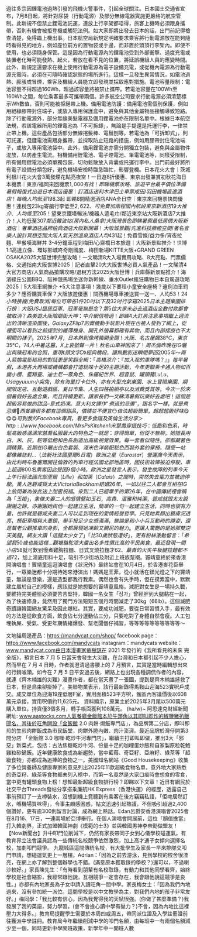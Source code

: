 過往多宗因鋰電池過熱引發的飛機火警事件，引起全球關注。日本國土交通省宣布，7月8日起，將針對尿袋（行動電源）及部分無線電器實施更嚴格的航空管制。此新規不但禁止鋰電池託運，連放上行李架都唔得，旅客上機時必須跟身攜帶，否則有機會被拒登機或觸犯法例。如大家即將出發去日本的話，出門前記得檢查清楚，免得臨上機出事。日本航空局新規定明確要求乘客將行動電源放在能夠隨時看得見的地方，例如座位前方的置物袋或手邊，而非置於頭頂行李架內。即使不使用，也必須隨身保管。這是因為行動電源內的鋰電池受到外部衝撃、過度充電或裝置老化時可能發熱、起火，若放在看不見的位置，將延誤機組人員的應變時間。此外，新規定還要求在機上使用行動電源為電子設備充電，或從機內電源為行動電源充電時，必須在可隨時確認狀態的場所進行。這樣一旦發生異常情況，如電池過熱、膨脹或冒煙，乘客及機組人員能立即發現並採取應對措施。電池容量限制：電池容量不得超過160Wh，超過該容量將被禁止攜帶。若電池容量在100Wh至160Wh之間，每位乘客最多可攜帶兩個。許多航空公司要求行動電源必須清楚標示Wh數值，否則可能被拒絕帶上機。備用電池防護：備用電池需個別保護，例如用絕緣膠帶封住端子，或放入專用保護盒中，避免與其他金屬物品接觸導致短路。除了行動電源外，部分無線美髮電器及備用鋰電池亦在限制名單中。根據日本航空法規，若該電器所用的鋰電池為「不可拆卸」，無論是手提還是托運行李，一律禁止帶上機。這些產品包括部分無線捲髮棒、電鬚刨等。若電池為「可拆卸式」，則可託運，但鋰電池需跟身攜帶，並採取防止短路的措施，例如用膠帶封住電池端子，或放入專用電池袋中。此外，備用鋰電池亦需分開獨立包裝，避免與金屬物件混放，以防產生電流。相機備用鋰電池、電子煙電池、筆電電池等，同樣受限制，所有備用鋰電池必須單獨包裝，切勿鬆散放入背囊或托運行李中。出門前最好將所有電子設備分類包好，避免機場安檢時臨急臨忙，影響登機。日本花火大會｜茨城利根川花火大會3萬發煙花點亮夜空！一日遊8折優惠、東京出發兼賞初秋花海日本機票｜東京/福岡來回機票$1,000有找！即睇機票攻略、旅遊平台最平價位 準備暑假報復式出遊日本酒店優惠｜訂酒店送利木津巴士車票 成田/羽田機場直達酒店！每晚人均低至$198.3起 即睇8間精選酒店ANA全日空｜東京來回機票快閃優惠！連稅包23kg寄艙行李低至$2,622、可免費加兩程國內航段東京新酒店19大推介、人均低至$205！望東京鐵塔暢泳/機器人遞毛巾/鄰近東京站大阪新酒店7大推介！人均低至$307 鄰近難波站/房內私人桑拿/大阪灣景色 即睇暑假最低房價大阪新酒店｜奢華酒店品牌柏典酒店大阪新開幕！大阪城景觀/先進科技療癒空間/著名音樂人設計冥想空間大阪人氣天然溫泉酒店人均$431起！免費雪條/益力多/宵夜拉麵、早餐嘆海鮮丼 3-4分鐘車程到梅田/心齋橋日本旅遊｜大阪新景點推介！世博1:1高達立像、環球影城咚奇剛國度、梅田新場KITTE大阪+GRAND GREEN OSAKA2025大阪世博完整攻略！一文睇清8大入場實用攻略、8大亮點、門票價格、交通指南大阪世博2025｜記者直擊20大大阪世博必買人氣產品！一文睇清4大官方商店/人氣商品搶購攻略/退稅方法2025大阪世博｜兵庫縣新景點推介！海濱綠丘公園BBQ、阪神競馬場坐迷你新幹線、垂水Outlet瘋狂購物日本自駕遊攻略2025｜5大租車網推介 +5大注意事項！幾歲以下要租小童安全座椅？違例泊車罰多少？應否購買車保？大阪旅遊優惠｜關西機場專車接送買一送一、人均$53！24小時接機/免費取消/每位可帶各1件20吋以下及32吋行李箱2025日本主題樂園排行榜｜大阪USJ屈居亞軍、冠軍毫無懸念？第5位大家未必去過酒店全數付款都會被取消？森美遊大阪險瞓街 大呻：中介網信唔過！即睇4大訂房注意事項繼上週流出的清晰渲染圖後，Galaxy Z Flip 7 的實機動手玩影片現在也被人發到了網上，從裡面可以看到之前提到的纖薄機身、開孔外螢幕都確有其物，而且內部摺痕也不太明顯的樣子。2025年7月，日本熱到像烤箱開全開！大阪、名古屋飆38°C，東京35°C，74人中暑送醫，X上哀號聲一片！秋名山車神回來了！周杰倫昨晚在IG曬出與陳冠希的合照，重現《頭文字D》經典橋段，讓無數影迷瞬間夢回2005年～兩人惡搞電影結局的對話更是笑翻全網：「高橋涼介：『加入我的車隊嗎？』」每年暑假，本港各大商場或機構都會打造玩味十足的主題活動，今年更聯乘卡通人物如百變小櫻、藍精靈、迪士尼一眾角色、侏羅紀世界、超音鼠、罐頭豬LuLu、Usagyuuun小突兔，除有海量打卡位外，亦有大型充氣樂園、水上冒險樂園、期間限定店、互動遊戲區、夏日市集、人生四格拍照亭以及消費獎賞等，今次一於來個暑假好去處合集，而且持續更新，讓家長們一文睇清暑假玩樂好去處吧！這個是超級容易做的甜品 – 意式奶凍。意大利文譯作”煮過的忌廉''，跟名字一樣，就是煮忌廉🤭 西餐廳很多都有這個甜品，價錢並不便宜😶做法超級簡單，超超超級好味😋😋😋 可到我的Facebook 專頁，看更多食譜及英倫生活分享＞ http://www.facebook.com/MrsPsKitchen1宋慧喬穿搭技巧：低飽和色系，時髦高級感滿滿宋慧喬私服最大的特色之一就是：穿得簡單，但從不無聊。她擅長用白、米、灰，駝等低飽和色系創造出高級視覺效果，每一套看似隨性，卻都藏著色調精算。近期在IG曬出白色套裝、淺米色洋裝配駝色西裝外套的穿搭，隨便一站都像雜誌封...（法新社法國里爾6日電）    歐洲之星（Eurostar）營運商今天表示，由比利時布魯塞爾開往倫敦的列車行經法國北部地區時，因技術故障被迫停駛，車上超過800名乘客因此受困9個小時。歐洲之星發言人表示，發生故障的列車今天上午行經法國北部里爾（Lille）和加萊（Calais）之間時，突然失去電力並被迫停駛。萬人迷碧咸與太太Victoria Beckham結婚26年，一如以往二人都會互相在IG上放閃兼為彼此送上甜蜜祝福。來到二人已經牽手的第26年，在中國傳統裡會稱為「玉婚」，象徵夫妻二人的感情堅如玉石，高貴、溫雅和純潔，碧咸就跟太太說謝謝之餘，亦謝謝她與他一起建立生活，簡單的一句一起建立生活，同時也很有力量，也許就是碧咸夫妻二人可以走到現在的愛情經營哲學。只見她素顏出鏡膚況透亮，搭配草帽與大墨鏡，舉手投足少女感滿滿，無論是和小小兵互動時的蹲姿，還是幫老公顧推車的身影，全都展現她凍齡又親民的魅力。更讓人驚艷的是她那雙逆天美腿，網友大讚「這腿太少女了」「比30歲狀態還好」，更有粉絲激動留言：「希望我50歲也能這樣...觀塘駱駝漆大廈出名多性價比高的平民美食，最近發現一間小店$58就可歎到慢煮雞胸拉麵、日式叉燒拉麵才$62、最貴的火炙牛板腱拉麵都不過$72，加上湯底用料十足，吸引不少街坊及附近上班族幫襯。竇靖童終於來香港開演唱會！竇靖童巡迴演唱會《狀況外》最終站會在10月4日，於香港麥花臣舉行，一眾樂迷都十分期待她來港演出！媽媽是王菲，從小就活在鎂光燈之下的竇靖童，無論是音樂，還是造型都我行我素。偶然也會有失手時，但在摸索當中，默默建立屬於自己的模樣，應該就是她想要的竇靖童風格。減肥對女生是一場持久戰，要維持完美體態必須要苦苦堅持，韓國一名女生「징가」曾經胖到大腿黏在一起，為了快速修身，竟然用了獨門方法短短五個月時間減走了30kg（66lb）。這個減肥奇蹟讓韓國網友驚呆及因此爆紅。其實，要成功減肥，要從日常習慣入手，最有效的方法是從飲食方面，飲食佔七分運動佔三分，只要吃對了身體自然會瘦。人工包埋執屎、受氣、受更年期情緒爆發、幫老闆個仔補習，等等等等等等等等等等～

文地貓周邊產品：https://mandycat.com/shop/
facebook page：https://www.facebook.com/mandycats
instagram：mandycats
website：www.mandycat.com由日本漫畫家竜樹諒在 2021 年發行的《我所看見的未來 完全版》，預言日本 7 月 5 日當天會發生大災難，在台灣和日本都引起不少人擔心，然而早在 7 月 4 日時，作者就澄清過書腰上的 7 月預言，其實是當時編輯想出來的行銷噱頭。如今在 7 月 5 日平安過去後，網路上也出現各種調侃作者的內容，就連《齊木楠雄的災難》漫畫作者，都在當天畫了一張圖，提到是齊木楠雄拯救了日本，但是鳥束卻掛掉了。美聯物業表示，該行最新錄得馬鞍山迎海523實呎戶成交。成交單位為迎海19座低層F室，實用面積523平方呎，獲區內客議價後以608萬元承接，實用呎價約11,625元。 資料顯示，原業主於2025年3月尾以500萬元購入單位，持貨僅3個多月，轉手帳面獲利108萬元。 (ha/w)~ 阿思達克財經新聞 網址: www.aastocks.com人氣餐廳金飯館本於牛頭角以其即叫即炸的椒鹽豬扒飯聞名，其後於旺角開設「金飯館 2.0 肉餅‧焗飯專門店」，為品牌第二分店，即叫即煎的生煎肉餅飯成為市民飯堂，肉餅外脆內嫩、肉汁澎湃。最近品牌於灣仔開第3間分店 「金飯館 3.0 咖喱‧乾炒牛河專門店」，繼續主打即叫即做，推出3大「邪惡」新菜式，包括：古法焦糖乾炒牛河、份量十足的咖哩蛋炒飯和自家製原粒乾鮑雞粒砂鍋飯。近年健康飲食成為新趨勢，當中藍莓、奇亞籽、亞麻籽、綠茶等「超級食物」亦都成為追捧的食物之一。美國知名網站《Good Housekeeping》收集了多位營養師及健康專家的意見列出2025年11款超級食物名單，意外地大家熟悉的奇亞籽、綠茶等食物都未列入榜中，而第一名竟然是大家口痕時會想食的零食，當中更有罐頭食物上榜！想知最新超級食物排行榜？即睇以下文章！近日有網民於社交平台Threads發帖分享搭乘廉航HK Express（香港快運）的經歷，透露自己事前預訂了一支樽裝水，沒想到機上竟聽到有乘客在後方竊竊私語，「佢哋居然訂水，喺機場買咪得」，令事主頗感困惑，帖文迅速引起熱議，不但吸引超過2,400個讚好，更有逾300則留言討論，成為網上熱話。Edan呂爵安香港演唱會2025會在8月16、17日，一連兩場於亞博舉行。在個人演唱會開展前，這位「顏值擔當」打入韓劇界，正式加盟韓國神劇《模範的士3》並與韓國男神李帝勳做盟友！【Now新聞台】升中叩門位削減下，仍然有家長帶同子女到心儀學校碰運氣。有教育界立法會議員認為一些傳統名校競爭依然激烈，加上高才通子女傾向選擇名校，加劇叩門競爭。 九龍城區這間傳統名校，有大批學生及家長一早來排隊交叩門申請，想碰運氣更上一層樓。Adrian：「因為之前去游泳，見到學校的校舍很漂亮，在網上亦了解到整個辦學也不錯。(滿意原本獲取錄的學校？)還可以，不過喇沙較好。」家長陳先生：「有時看到朋輩有名校取錄，有動力和其他同學看齊，始終學校是社會縮影，我經常跟他說，互相競爭一定會存在，我會跟他說這競爭是良性。」亦都有內地家長為子女申請入讀旺角一間中學。家長梅女士：「因為我們內地過來，沒有參加統一派位。這間學校是以中文教學為主，對我們內地的孩子非常友好。」梅同學：「我比較有信心，因為我覺得我的天賦很強。(你做了甚麼準備？)我發展了我的英語，努力學習。(會不會擔心讀中學有壓力？)不會，因為內地比這裡壓力大得多。」教育局提醒學生需要於本周四或周五，帶同派位證及入學註冊證前往獲派中學註冊。教育局今年繼續削減中學的叩門名額，由每班中一有兩個名額減少至一個，同時更新中學開班政策，新學年中一開班人數